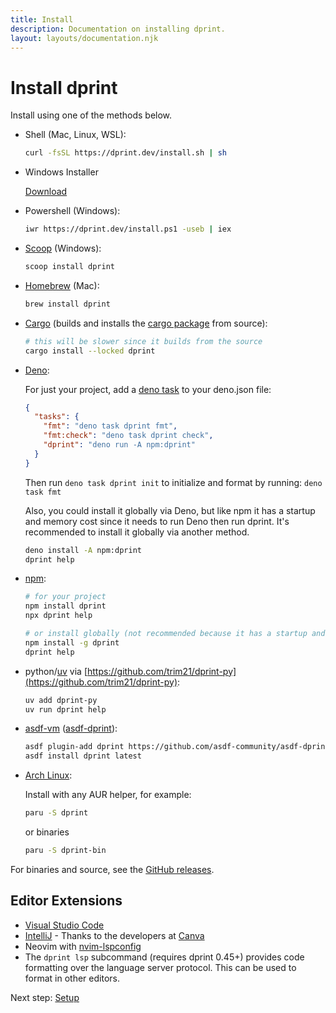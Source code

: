 ```yaml
---
title: Install
description: Documentation on installing dprint.
layout: layouts/documentation.njk
---
```


# Install dprint

Install using one of the methods below.

- Shell (Mac, Linux, WSL):

  ```sh
  curl -fsSL https://dprint.dev/install.sh | sh
  ```

- Windows Installer

  [Download](https://github.com/dprint/dprint/releases/latest/download/dprint-x86_64-pc-windows-msvc-installer.exe)
- Powershell (Windows):

  ```sh
  iwr https://dprint.dev/install.ps1 -useb | iex
  ```

- [Scoop](https://scoop.sh/) (Windows):

  ```sh
  scoop install dprint
  ```

- [Homebrew](https://brew.sh/) (Mac):

  ```sh
  brew install dprint
  ```

- [Cargo](https://crates.io/) (builds and installs the [cargo package](https://crates.io/crates/dprint) from source):

  ```sh
  # this will be slower since it builds from the source
  cargo install --locked dprint
  ```

- [Deno](https://deno.land):

  For just your project, add a [deno task](https://deno.land/manual/tools/task_runner) to your deno.json file:

  ```json
  {
    "tasks": {
      "fmt": "deno task dprint fmt",
      "fmt:check": "deno task dprint check",
      "dprint": "deno run -A npm:dprint"
    }
  }
  ```

  Then run `deno task dprint init` to initialize and format by running: `deno task fmt`

  Also, you could install it globally via Deno, but like npm it has a startup and memory cost since it needs to run Deno then run dprint. It's recommended to install it globally via another method.

  ```sh
  deno install -A npm:dprint
  dprint help
  ```

- [npm](https://www.npmjs.com/):

  ```sh
  # for your project
  npm install dprint
  npx dprint help

  # or install globally (not recommended because it has a startup and memory cost)
  npm install -g dprint
  dprint help
  ```

- python/[uv](https://docs.astral.sh/uv/) via [https://github.com/trim21/dprint-py](https://github.com/trim21/dprint-py):

  ```sh
  uv add dprint-py
  uv run dprint help
  ```

- [asdf-vm](https://asdf-vm.com/) ([asdf-dprint](https://github.com/asdf-community/asdf-dprint)):

  ```sh
  asdf plugin-add dprint https://github.com/asdf-community/asdf-dprint
  asdf install dprint latest
  ```

- [Arch Linux](https://aur.archlinux.org/packages/dprint):

  Install with any AUR helper, for example:

  ```sh
  paru -S dprint
  ```

  or binaries

  ```sh
  paru -S dprint-bin
  ```

For binaries and source, see the [GitHub releases](https://github.com/dprint/dprint/releases).

## Editor Extensions

- [Visual Studio Code](https://marketplace.visualstudio.com/items?itemName=dprint.dprint)
- [IntelliJ](https://plugins.jetbrains.com/plugin/18192-dprint) - Thanks to the developers at [Canva](https://canva.com)
- Neovim with [nvim-lspconfig](https://github.com/neovim/nvim-lspconfig/blob/master/doc/server_configurations.md#dprint)
- The `dprint lsp` subcommand (requires dprint 0.45+) provides code formatting over the language server protocol. This can be used to format in other editors.

Next step: [Setup](/setup)
